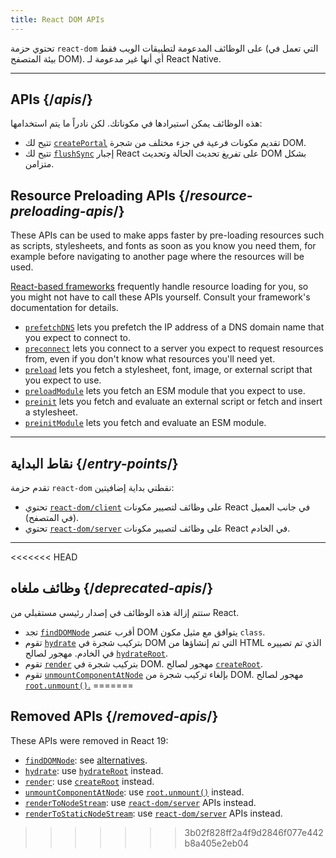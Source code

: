 ```yaml
---
title: React DOM APIs
---
```


<Intro>

تحتوي حزمة `react-dom` على الوظائف المدعومة لتطبيقات الويب فقط (التي تعمل في بيئة المتصفح DOM). أي أنها غير مدعومة لـ React Native.

</Intro>

---

## APIs {/*apis*/}

هذه الوظائف يمكن استيرادها في مكوناتك. لكن نادراً ما يتم استخدامها:

* تتيح لك [`createPortal`](/reference/react-dom/createPortal) تقديم مكونات فرعية في جزء مختلف من شجرة DOM.
* تتيح لك [`flushSync`](/reference/react-dom/flushSync) إجبار React على تفريغ تحديث الحالة وتحديث DOM بشكل متزامن.

## Resource Preloading APIs {/*resource-preloading-apis*/}

These APIs can be used to make apps faster by pre-loading resources such as scripts, stylesheets, and fonts as soon as you know you need them, for example before navigating to another page where the resources will be used.

[React-based frameworks](/learn/start-a-new-react-project) frequently handle resource loading for you, so you might not have to call these APIs yourself. Consult your framework's documentation for details.

* [`prefetchDNS`](/reference/react-dom/prefetchDNS) lets you prefetch the IP address of a DNS domain name that you expect to connect to.
* [`preconnect`](/reference/react-dom/preconnect) lets you connect to a server you expect to request resources from, even if you don't know what resources you'll need yet.
* [`preload`](/reference/react-dom/preload) lets you fetch a stylesheet, font, image, or external script that you expect to use.
* [`preloadModule`](/reference/react-dom/preloadModule) lets you fetch an ESM module that you expect to use.
* [`preinit`](/reference/react-dom/preinit) lets you fetch and evaluate an external script or fetch and insert a stylesheet.
* [`preinitModule`](/reference/react-dom/preinitModule) lets you fetch and evaluate an ESM module.

---

## نقاط البداية {/*entry-points*/}

تقدم حزمة `react-dom` نقطتي بداية إضافيتين:

* تحتوي [`react-dom/client`](/reference/react-dom/client) على وظائف لتصيير مكونات React في جانب العميل (في المتصفح).
* تحتوي [`react-dom/server`](/reference/react-dom/server) على وظائف لتصيير مكونات React في الخادم.

---

<<<<<<< HEAD
## وظائف ملغاه {/*deprecated-apis*/}

<Deprecated>

ستتم إزالة هذه الوظائف في إصدار رئيسي مستقبلي من React.

</Deprecated>

* تجد [`findDOMNode`](/reference/react-dom/findDOMNode) أقرب عنصر DOM يتوافق مع مثيل مكون `class`.
* تقوم [`hydrate`](/reference/react-dom/hydrate) بتركيب شجرة في DOM التي تم إنشاؤها من HTML الذي تم تصييره في الخادم. مهجور لصالح [`hydrateRoot`](/reference/react-dom/client/hydrateRoot).
* تقوم [`render`](/reference/react-dom/render) بتركيب شجرة في DOM. مهجور لصالح [`createRoot`](/reference/react-dom/client/createRoot).
* تقوم [`unmountComponentAtNode`](/reference/react-dom/unmountComponentAtNode) بإلغاء تركيب شجرة من DOM. مهجور لصالح [`root.unmount()`.](/reference/react-dom/client/createRoot#root-unmount)
=======
## Removed APIs {/*removed-apis*/}

These APIs were removed in React 19:

* [`findDOMNode`](https://18.react.dev/reference/react-dom/findDOMNode): see [alternatives](https://18.react.dev/reference/react-dom/findDOMNode#alternatives).
* [`hydrate`](https://18.react.dev/reference/react-dom/hydrate): use [`hydrateRoot`](/reference/react-dom/client/hydrateRoot) instead.
* [`render`](https://18.react.dev/reference/react-dom/render): use [`createRoot`](/reference/react-dom/client/createRoot) instead.
* [`unmountComponentAtNode`](/reference/react-dom/unmountComponentAtNode): use [`root.unmount()`](/reference/react-dom/client/createRoot#root-unmount) instead.
* [`renderToNodeStream`](https://18.react.dev/reference/react-dom/server/renderToNodeStream): use [`react-dom/server`](/reference/react-dom/server) APIs instead.
* [`renderToStaticNodeStream`](https://18.react.dev/reference/react-dom/server/renderToStaticNodeStream): use [`react-dom/server`](/reference/react-dom/server) APIs instead.
>>>>>>> 3b02f828ff2a4f9d2846f077e442b8a405e2eb04
